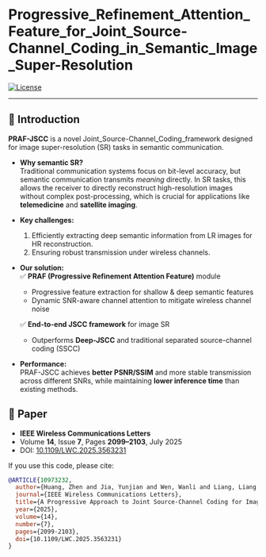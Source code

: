 # Progressive_Refinement_Attention_Feature_for_Joint_Source-Channel_Coding_in_Semantic_Image_Super-Resolution

[![License](https://img.shields.io/badge/license-MIT-blue.svg)](LICENSE)

---
## 📖 Introduction  

**PRAF-JSCC** is a novel Joint_Source-Channel_Coding_framework designed for image super-resolution (SR) tasks in semantic communication.  

- **Why semantic SR?**  
  Traditional communication systems focus on bit-level accuracy, but semantic communication transmits *meaning* directly. In SR tasks, this allows the receiver to directly reconstruct high-resolution images without complex post-processing, which is crucial for applications like **telemedicine** and **satellite imaging**.  

- **Key challenges:**  
  1. Efficiently extracting deep semantic information from LR images for HR reconstruction.  
  2. Ensuring robust transmission under wireless channels.  

- **Our solution:**  
  ✅ **PRAF (Progressive Refinement Attention Feature)** module  
  - Progressive feature extraction for shallow & deep semantic features  
  - Dynamic SNR-aware channel attention to mitigate wireless channel noise  

  ✅ **End-to-end JSCC framework** for image SR  
  - Outperforms **Deep-JSCC** and traditional separated source-channel coding (SSCC)  

- **Performance:**  
  PRAF-JSCC achieves **better PSNR/SSIM** and more stable transmission across different SNRs, while maintaining **lower inference time** than existing methods.  


## 📰 Paper  

- **IEEE Wireless Communications Letters**  
- Volume **14**, Issue **7**, Pages **2099–2103**, July 2025  
- DOI: [10.1109/LWC.2025.3563231](https://doi.org/10.1109/LWC.2025.3563231)  

If you use this code, please cite:  

```bibtex
@ARTICLE{10973232,
  author={Huang, Zhen and Jia, Yunjian and Wen, Wanli and Liang, Liang and Yan, Jiping and Jiang, Nanlan},
  journal={IEEE Wireless Communications Letters}, 
  title={A Progressive Approach to Joint Source-Channel Coding for Image Super-Resolution Task in Semantic Communications}, 
  year={2025},
  volume={14},
  number={7},
  pages={2099-2103},
  doi={10.1109/LWC.2025.3563231}
}

